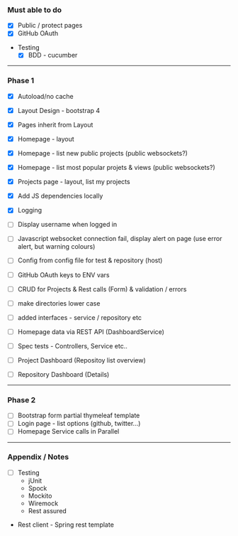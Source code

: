 ### Must able to do

* [x] Public / protect pages
* [x] GitHub OAuth
* Testing
  * [x] BDD - cucumber

---

### Phase 1

* [x] Autoload/no cache
* [x] Layout Design - bootstrap 4
* [x] Pages inherit from Layout
* [x] Homepage - layout
* [x] Homepage - list new public projects (public websockets?)
* [x] Homepage - list most popular projets & views (public websockets?)
* [x] Projects page - layout, list my projects
* [x] Add JS dependencies locally
* [x] Logging
* [ ] Display username when logged in
* [ ] Javascript websocket connection fail, display alert on page (use error alert, but warning colours)
* [ ] Config from config file for test & repository (host)
* [ ] GitHub OAuth keys to ENV vars
* [ ] CRUD for Projects & Rest calls (Form) & validation / errors

* [ ] make directories lower case
* [ ] added interfaces - service / repository etc
* [ ] Homepage data via REST API (DashboardService)
* [ ] Spec tests - Controllers, Service etc..

* [ ] Project Dashboard (Repositoy list overview)
* [ ] Repository Dashboard (Details)

---

### Phase 2

* [ ] Bootstrap form partial thymeleaf template
* [ ] Login page - list options (github, twitter...)
* [ ] Homepage Service calls in Parallel

---

### Appendix / Notes

* [ ] Testing
    * jUnit
    * Spock
    * Mockito
    * Wiremock
    * Rest assured

* Rest client - Spring rest template

